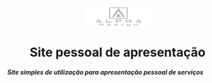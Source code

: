 <div align="center">

![logo](/images/logo/logofooter.png)

Site pessoal de apresentação
============================

</div>

##### Site simples de utilização para apresentação pessoal de serviços
